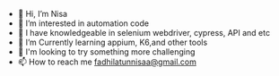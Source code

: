 - 👋 Hi, I’m Nisa
- 👀 I’m interested in automation code
- 🌱 I have knowledgeable in selenium webdriver, cypress, API and etc
- 🌱 I’m Currently learning appium, K6,and other tools
- 💞️ I'm looking to try something more challenging
- 📫 How to reach me fadhilatunnisaa@gmail.com

<!---
fn0191/fn0191 is a ✨ special ✨ repository because its `README.md` (this file) appears on your GitHub profile.
You can click the Preview link to take a look at your changes.
--->
